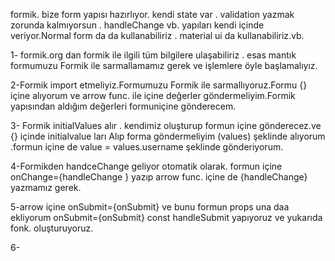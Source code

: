 formik. bize form yapısı hazırlıyor. kendi state var . validation yazmak zorunda kalmıyorsun . handleChange vb. yapıları kendi içinde veriyor.Normal form da da kullanabiliriz . material ui da kullanabiliriz.vb.

1- formik.org  dan formik ile ilgili tüm bilgilere ulaşabiliriz . esas mantık formumuzu Formik ile sarmallamamız gerek ve işlemlere öyle başlamalıyız.

2-Formik import etmeliyiz.Formumuzu Formik ile sarmallıyoruz.Formu {} içine alıyorum ve arrow func. ile içine değerler göndermeliyim.Formik yapısından aldığım değerleri formuniçine gönderecem.

3- Formik initialValues alır . kendimiz oluşturup formun içine gönderecez.ve {} içinde initialvalue ları Alıp forma göndermeliyim (values) şeklinde alıyorum .formun içine de value = values.username şeklinde gönderiyorum.

4-Formikden handceChange geliyor otomatik olarak. formun içine onChange={handleChange } yazıp arrow func. içine de {handleChange} yazmamız gerek.

5-arrow içine onSubmit={onSubmit} ve bunu formun props una daa ekliyorum onSubmit={onSubmit} const handleSubmit yapıyoruz ve yukarıda fonk. oluşturuyoruz.

6-
